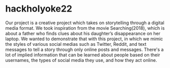 # hackholyoke22
Our project is a creative project which takes on storytelling through a digital media format. We took inspiration from the movie Searching(2018), which is about a father who finds clues about his daughter’s disappearance on her laptop. We wanted to demonstrate that with this project, in which we mimic the styles of various social medias such as Twitter, Reddit, and text messages to tell a story through only online posts and messages. There's a lot of implied information that can be learned about people based on their usernames, the types of social media they use, and how they act online.


